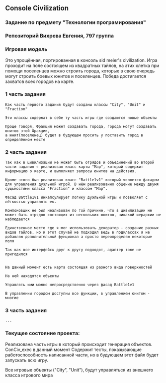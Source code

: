 ## Console Civilization


### Задание по предмету "Технологии програмирования"
### Репозиторий Вихрева Евгения, 797 группа


### Игровая модель

Это упрощённая, портированная в консоль sid meier's civilization.
Игра проходит на поле состоящем из квадратных тайлов, на этих клетка
при помощи поселенцев можно строить города, которые в свою очередь
могут строить боевых юнитов и поселенцев. Победа достигается захватов
всех городов на карте.


### 1 часть задания

    Как часть первого задания будут созданы классы "City", "Unit" и "Fraction"
    
    Эти классы содержат в себе ту часть игры где создаются новые объекты
    
    Проще говоря, Фракция может создавать города, города могут создавать юнитов этой Фракции,
    а юнит(поселенец) будет в будующем просить у поставить город в определённом месте


### 2 часть задания

    Так как в цивилизации не может быть отрядов и объединений во второй части задания я реализовал класс карты "Map", который содержит информацию о карте, и выполняет запросы юнитов на действия. 

    Кроме этого был реализован класс "Battle1v1" который является фасадом для управления дуэльной игрой. В нём реализованно общение между двумя сущьностями класса "Fraction" и классом "Map".

    Фасад Battle1v1 инкапсулирует логику дуэльной игры и позволяет с лёгкостью управлять ею. 

    Компоновщик не был неализован по той причине, что в цивилизации не может быть отрядов состоящих из нескольких юнитов, никакой иерархии не наблюдается

    Единственное место где я мог использовать декоратор - создание разных видов тайлов, но и этот случай не подходил ведь в подклассах я не добавляю дополнительный фунционал а просто переопределяю некоторые поля

    Так как все интерфейсы друг к другу подходят, адаптер тоже не пригодился


    На данный момент есть карта состоящая из разного вида поверхностей

    На ней находятся объекты

    Управлять ими можно непросредственно через фасад Battle1v1

    В управлении городом доступны все функции, в управлением юнитом - многие

### 3 часть задания

    ...


### Текущее состояние проекта:

Реализована часть игры в который происходит генерация объектов.
ConCiv_exec в данный момент Содержит тесты, показывающие работоспособность
написанной части, но в будующем этот файл будет запускать всю игру.
    
Все игровые объекты ("City", "Unit"), будут управляться из внешнего класса игрового мира
